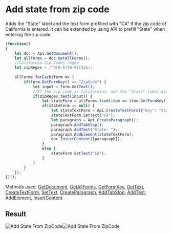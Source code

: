 # Add state from zip code

Adds the "State" label and the text form prefilled with "CA" if the zip code of California is entered. It can be extended by using API to prefill "State" when entering the zip code.

<!-- This code snippet is shown in the screenshot. -->

<!-- eslint-skip -->

``` ts
(function()
{
    let doc = Api.GetDocument();
    let allForms = doc.GetAllForms();
    //California Zip Codes regex
    let zipRegex = /^9[0-5][0-9]{3}$/;
    
    allForms.forEach(form => {
        if(form.GetFormKey() == "ZipCode") {
            let input = form.GetText();
            //If the zip code is Californian, add the "State" label with the text form indicating "CA"
            if(zipRegex.test(input)) {
                let stateForm = allForms.find(item => item.GetFormKey() === "State");
                if(stateForm == null) {
                    let stateTextForm = Api.CreateTextForm({"key": "State", "tip": "State", "required": false, "placeholder": "State", "comb": true, "maxCharacters": 2, "cellWidth": 3, "multiLine": false, "autoFit": false});
                    stateTextForm.SetText("CA");
                    let paragraph = Api.CreateParagraph();
                    paragraph.AddTabStop();
                    paragraph.AddText("State: ");
                    paragraph.AddElement(stateTextForm);
                    doc.InsertContent([paragraph]);
                }
                else {
                    stateForm.SetText("CA");
                }
            }
        }
    });
})();
```

Methods used: [GetDocument](/docs/office-api/usage-api/text-document-api/Api/Methods/GetDocument.md), [GetAllForms](/docs/office-api/usage-api/text-document-api/ApiDocument/Methods/GetAllForms.md), [GetFormKey](/docs/office-api/usage-api/text-document-api/ApiFormBase/Methods/GetFormKey.md), [GetText](/docs/office-api/usage-api/text-document-api/ApiFormBase/Methods/GetText.md), [CreateTextForm](/docs/office-api/usage-api/form-api/Api/Methods/CreateTextForm.md), [SetText](/docs/office-api/usage-api/text-document-api/ApiTextForm/Methods/SetText.md), [CreateParagraph](/docs/office-api/usage-api/text-document-api/Api/Methods/CreateParagraph.md), [AddTabStop](/docs/office-api/usage-api/text-document-api/ApiParagraph/Methods/AddTabStop.md), [AddText](/docs/office-api/usage-api/text-document-api/ApiParagraph/Methods/AddText.md), [AddElement](/docs/office-api/usage-api/text-document-api/ApiParagraph/Methods/AddElement.md), [InsertContent](/docs/office-api/usage-api/text-document-api/ApiDocument/Methods/InsertContent.md)

## Result

![Add State From ZipCode](/assets/images/plugins/add-state-from-zipcode.png#gh-light-mode-only)![Add State From ZipCode](/assets/images/plugins/add-state-from-zipcode.dark.png#gh-dark-mode-only)
